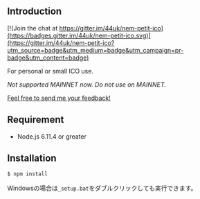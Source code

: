 ## Introduction

[![Join the chat at https://gitter.im/44uk/nem-petit-ico](https://badges.gitter.im/44uk/nem-petit-ico.svg)](https://gitter.im/44uk/nem-petit-ico?utm_source=badge&utm_medium=badge&utm_campaign=pr-badge&utm_content=badge)

For personal or small ICO use.

*Not supported MAINNET now. Do not use on MAINNET.*

[Feel free to send me your feedback!](/about#feedback-and-contact)

## Requirement

* Node.js 6.11.4 or greater

## Installation

```bash
$ npm install
```

Windowsの場合は`_setup.bat`をダブルクリックしても実行できます。
